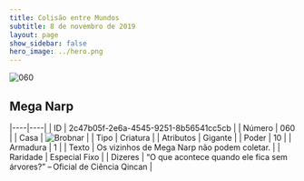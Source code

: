 ```yaml
---
title: Colisão entre Mundos
subtitle: 8 de novembro de 2019
layout: page
show_sidebar: false
hero_image: ../hero.png
---
```


![060](https://cdn.keyforgegame.com/media/card_front/pt/452_060_H6FCPCQHRGJ3_pt.png)

## Mega Narp

|----|----|
| ID | 2c47b05f-2e6a-4545-9251-8b56541cc5cb |
| Número | 060 |
| Casa | ![Brobnar](https://archonarcana.com/images/thumb/e/e0/Brobnar.png/22px-Brobnar.png "Brobnar") |
| Tipo | Criatura |
| Atributos | Gigante |
| Poder | 10 |
| Armadura | 1 |
| Texto | Os vizinhos de Mega Narp não podem coletar. |
| Raridade | Especial Fixo |
| Dizeres | “O que acontece quando ele fica sem árvores?” – Oficial de Ciência Qincan |

